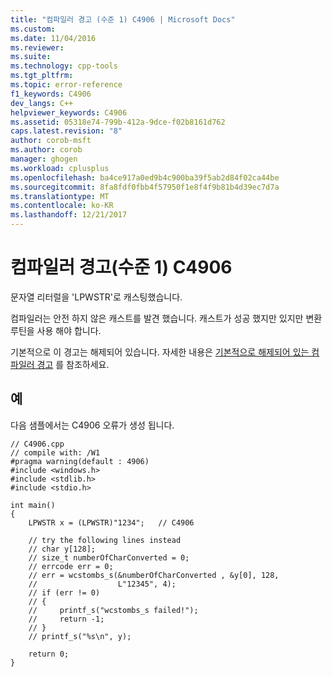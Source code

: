 ```yaml
---
title: "컴파일러 경고 (수준 1) C4906 | Microsoft Docs"
ms.custom: 
ms.date: 11/04/2016
ms.reviewer: 
ms.suite: 
ms.technology: cpp-tools
ms.tgt_pltfrm: 
ms.topic: error-reference
f1_keywords: C4906
dev_langs: C++
helpviewer_keywords: C4906
ms.assetid: 05318e74-799b-412a-9dce-f02b8161d762
caps.latest.revision: "8"
author: corob-msft
ms.author: corob
manager: ghogen
ms.workload: cplusplus
ms.openlocfilehash: ba4ce917a0ed9b4c900ba39f5ab2d84f02ca44be
ms.sourcegitcommit: 8fa8fdf0fbb4f57950f1e8f4f9b81b4d39ec7d7a
ms.translationtype: MT
ms.contentlocale: ko-KR
ms.lasthandoff: 12/21/2017
---
```

# <a name="compiler-warning-level-1-c4906"></a>컴파일러 경고(수준 1) C4906
문자열 리터럴을 'LPWSTR'로 캐스팅했습니다.  
  
 컴파일러는 안전 하지 않은 캐스트를 발견 했습니다. 캐스트가 성공 했지만 있지만 변환 루틴을 사용 해야 합니다.  
  
 기본적으로 이 경고는 해제되어 있습니다. 자세한 내용은 [기본적으로 해제되어 있는 컴파일러 경고](../../preprocessor/compiler-warnings-that-are-off-by-default.md) 를 참조하세요.  
  
## <a name="example"></a>예  
 다음 샘플에서는 C4906 오류가 생성 됩니다.  
  
```  
// C4906.cpp  
// compile with: /W1  
#pragma warning(default : 4906)  
#include <windows.h>  
#include <stdlib.h>  
#include <stdio.h>  
  
int main()  
{  
    LPWSTR x = (LPWSTR)"1234";   // C4906  
  
    // try the following lines instead  
    // char y[128];  
    // size_t numberOfCharConverted = 0;  
    // errcode err = 0;  
    // err = wcstombs_s(&numberOfCharConverted , &y[0], 128,  
    //                  L"12345", 4);  
    // if (err != 0)  
    // {  
    //     printf_s("wcstombs_s failed!");  
    //     return -1;  
    // }  
    // printf_s("%s\n", y);  
  
    return 0;  
}  
```